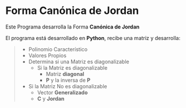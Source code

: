 # Forma Canónica de Jordan

Este Programa desarrolla la Forma **Canónica de Jordan**

El programa está desarrollado en **Python**, recibe una matriz y desarrolla:

> - Polinomio Característico
> - Valores Propios
> - Determina si una Matriz es diagonalizable
>   - Si la Matriz es diagonalizable
>     - Matriz **diagonal**
>     - **P** y la inversa de **P**
>  - Si la Matriz No es diagonalizable
>    - Vector **Generalizado**
>    - **C** y **Jordan**
